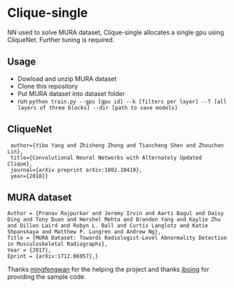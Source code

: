 # Clique-single
NN used to solve MURA dataset, Clique-single allocates a single gpu using CliqueNet. Further tuning is required. 
## Usage
- Dowload and unzip MURA dataset
- Clone this repository
- Put MURA dataset into dataset folder
- run
```python train.py --gpu [gpu id] --k [filters per layer] --T [all layers of three blocks] --dir [path to save models]```
## CliqueNet
```@article{yang18,
 author={Yibo Yang and Zhisheng Zhong and Tiancheng Shen and Zhouchen Lin},
 title={Convolutional Neural Networks with Alternately Updated Clique},
 journal={arXiv preprint arXiv:1802.10419},
 year={2018}}
```
## MURA dataset
```@misc{1712.06957,
Author = {Pranav Rajpurkar and Jeremy Irvin and Aarti Bagul and Daisy Ding and Tony Duan and Hershel Mehta and Brandon Yang and Kaylie Zhu and Dillon Laird and Robyn L. Ball and Curtis Langlotz and Katie Shpanskaya and Matthew P. Lungren and Andrew Ng},
Title = {MURA Dataset: Towards Radiologist-Level Abnormality Detection in Musculoskeletal Radiographs},
Year = {2017},
Eprint = {arXiv:1712.06957},}
```
Thanks [mingfengwan](https://github.com/mingfengwan) for the helping the project and thanks [iboing](https://github.com/iboing) for providing the sample code. 

